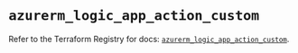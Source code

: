 # `azurerm_logic_app_action_custom`

Refer to the Terraform Registry for docs: [`azurerm_logic_app_action_custom`](https://registry.terraform.io/providers/hashicorp/azurerm/3.90.0/docs/resources/logic_app_action_custom).
